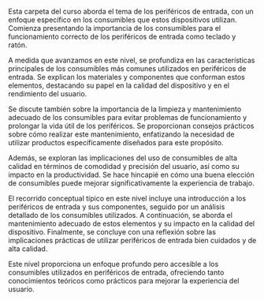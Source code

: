 Esta carpeta del curso aborda el tema de los periféricos de entrada, con un enfoque específico en los consumibles que estos dispositivos utilizan. Comienza presentando la importancia de los consumibles para el funcionamiento correcto de los periféricos de entrada como teclado y ratón.

A medida que avanzamos en este nivel, se profundiza en las características principales de los consumibles más comunes utilizados en periféricos de entrada. Se explican los materiales y componentes que conforman estos elementos, destacando su papel en la calidad del dispositivo y en el rendimiento del usuario.

Se discute también sobre la importancia de la limpieza y mantenimiento adecuado de los consumibles para evitar problemas de funcionamiento y prolongar la vida útil de los periféricos. Se proporcionan consejos prácticos sobre cómo realizar este mantenimiento, enfatizando la necesidad de utilizar productos específicamente diseñados para este propósito.

Además, se exploran las implicaciones del uso de consumibles de alta calidad en términos de comodidad y precisión del usuario, así como su impacto en la productividad. Se hace hincapié en cómo una buena elección de consumibles puede mejorar significativamente la experiencia de trabajo.

El recorrido conceptual típico en este nivel incluye una introducción a los periféricos de entrada y sus componentes, seguido por un análisis detallado de los consumibles utilizados. A continuación, se aborda el mantenimiento adecuado de estos elementos y su impacto en la calidad del dispositivo. Finalmente, se concluye con una reflexión sobre las implicaciones prácticas de utilizar periféricos de entrada bien cuidados y de alta calidad.

Este nivel proporciona un enfoque profundo pero accesible a los consumibles utilizados en periféricos de entrada, ofreciendo tanto conocimientos teóricos como prácticos para mejorar la experiencia del usuario.

